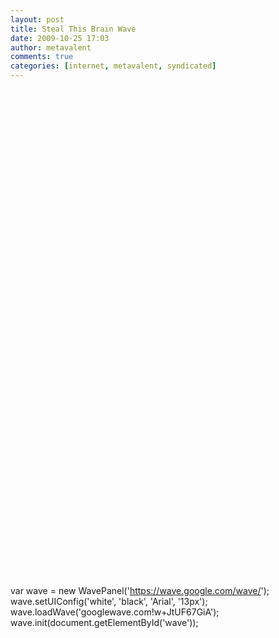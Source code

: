 ```yaml
---
layout: post
title: Steal This Brain Wave
date: 2009-10-25 17:03
author: metavalent
comments: true
categories: [internet, metavalent, syndicated]
---
```

<div id="wave" style="width:480px;height:780px;"></div>




  var wave =
    new WavePanel('https://wave.google.com/wave/');
  wave.setUIConfig('white', 'black', 'Arial', '13px');
  wave.loadWave('googlewave.com!w+JtUF67GiA');
  wave.init(document.getElementById('wave'));


<p>&nbsp;</p>
